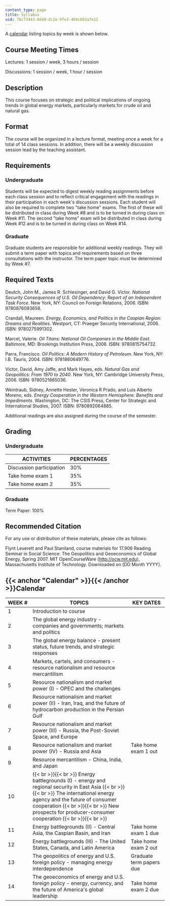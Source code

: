 ```yaml
---
content_type: page
title: Syllabus
uid: 76c73443-6649-dc2e-9fe3-404c663a7e12
---
```


A [calendar](#Calendar) listing topics by week is shown below.

Course Meeting Times
--------------------

Lectures: 1 session / week, 3 hours / session

Discussions: 1 session / week, 1 hour / session

Description
-----------

This course focuses on strategic and political implications of ongoing trends in global energy markets, particularly markets for crude oil and natural gas.

Format
------

The course will be organized in a lecture format, meeting once a week for a total of 14 class sessions. In addition, there will be a weekly discussion session lead by the teaching assistant.

Requirements
------------

### Undergraduate

Students will be expected to digest weekly reading assignments before each class session and to reflect critical engagement with the readings in their participation in each week's discussion sessions. Each student will also be required to complete two "take home" exams. The first of these will be distributed in class during Week #8 and is to be turned in during class on Week #11. The second "take home" exam will be distributed in class during Week #12 and is to be turned in during class on Week #14.

### Graduate

Graduate students are responsible for additional weekly readings. They will submit a term paper with topics and requirements based on three consultations with the instructor. The term paper topic must be determined by Week #7.

Required Texts
--------------

Deutch, John M., James R. Schlesinger, and David G. Victor. _National Security Consequences of U.S. Oil Dependency: Report of an Independent Task Force_. New York, NY: Council on Foreign Relations, 2006. ISBN: 9780876093658.

Crandall, Maureen. _Energy, Economics, and Politics in the Caspian Region: Dreams and Realities_. Westport, CT: Praeger Security International, 2006. ISBN: 9780275991302.

Marcel, Valerie. _Oil Titans: National Oil Companies in the Middle East_. Baltimore, MD: Brookings Institution Press, 2006. ISBN: 9780815754732.

Parra, Francisco. _Oil Politics: A Modern History of Petroleum_. New York, NY: I.B. Tauris, 2004. ISBN: 9781860649776.

Victor, David, Amy Jaffe, and Mark Hayes, eds. _Natural Gas and Geopolitics: From 1970 to 2040_. New York, NY: Cambridge University Press, 2006. ISBN: 9780521865036.

Weintraub, Sidney, Annette Hester, Veronica R Prado, and Luis Alberto Moreno, eds. _Energy Cooperation in the Western Hemisphere: Benefits and Impediments_. Washington, DC: The CSIS Press, Center for Strategic and International Studies, 2007. ISBN: 9780892064885.

Additional readings are also assigned during the course of the semester.

Grading
-------

### Undergraduate

| ACTIVITIES | PERCENTAGES |
| --- | --- |
| Discussion participation | 30% |
| Take home exam 1 | 35% |
| Take home exam 2 | 35% 

### Graduate

Term Paper: 100%

Recommended Citation
--------------------

For any use or distribution of these materials, please cite as follows:

Flynt Leverett and Paul Staniland, course materials for 17.906 Reading Seminar in Social Science: The Geopolitics and Geoeconomics of Global Energy, Spring 2007. MIT OpenCourseWare (http://ocw.mit.edu), Massachusetts Institute of Technology. Downloaded on \[DD Month YYYY\].

{{< anchor "Calendar" >}}{{< /anchor >}}Calendar
------------------------------------------------

| WEEK # | TOPICS | KEY DATES |
| --- | --- | --- |
| 1 | Introduction to course | &nbsp; |
| 2 | The global energy industry - companies and governments; markets and politics | &nbsp; |
| 3 | The global energy balance - present status, future trends, and strategic responses | &nbsp; |
| 4 | Markets, cartels, and consumers - resource nationalism and resource mercantilism | &nbsp; |
| 5 | Resource nationalism and market power (I) - OPEC and the challenges | &nbsp; |
| 6 | Resource nationalism and market power (II) - Iran, Iraq, and the future of hydrocarbon production in the Persian Gulf | &nbsp; |
| 7 | Resource nationalism and market power (III) - Russia, the Post-Soviet Space, and Europe | &nbsp; |
| 8 | Resource nationalism and market power (IV) - Russia and Asia | Take home exam 1 out |
| 9 | Resource mercantilism - China, India, and Japan | &nbsp; |
| 10 |  {{< br >}}{{< br >}} Energy battlegrounds (I) - energy and regional security in East Asia {{< br >}}{{< br >}} The international energy agency and the future of consumer cooperation {{< br >}}{{< br >}} New prospects for producer-consumer cooperation {{< br >}}{{< br >}}  | &nbsp; |
| 11 | Energy battlegrounds (II) - Central Asia, the Caspian Basin, and Iran | Take home exam 1 due |
| 12 | Energy battlegrounds (III) - The United States, Canada, and Latin America | Take home exam 2 out |
| 13 | The geopolitics of energy and U.S. foreign policy - managing energy interdependence | Graduate term papers due |
| 14 | The geoeconomics of energy and U.S. foreign policy - energy, currency, and the future of America's global leadership | Take home exam 2 due